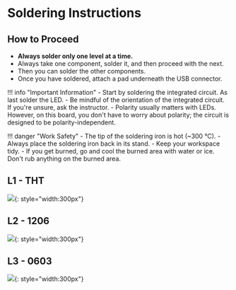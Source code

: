 # Soldering Instructions

## How to Proceed

- **Always solder only one level at a time.**
- Always take one component, solder it, and then proceed with the next.
- Then you can solder the other components.
- Once you have soldered, attach a pad underneath the USB connector.

!!! info "Important Information"
    - Start by soldering the integrated circuit. As last solder the LED.
        - Be mindful of the orientation of the integrated circuit. If you're unsure, ask the instructor.
	- Polarity usually matters with LEDs. However, on this board, you don't have to worry about polarity; the circuit is designed to be polarity-independent.

!!! danger "Work Safety"
	- The tip of the soldering iron is hot (~300 °C).
	- Always place the soldering iron back in its stand.
	- Keep your workspace tidy.
	- If you get burned, go and cool the burned area with water or ice. Don't rub anything on the burned area.

## L1 - THT

![](/media/solderingChallenge-L1.png){: style="width:300px"}


## L2 - 1206
![](/media/solderingChallenge-L2.png){: style="width:300px"}


## L3 - 0603
![](/media/solderingChallenge-L3.png){: style="width:300px"}
